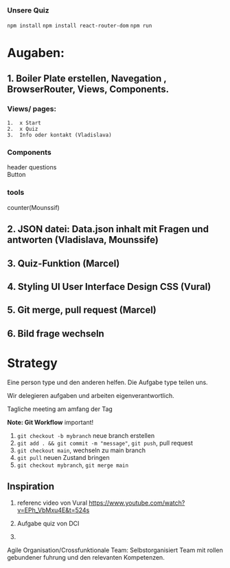 ### Unsere Quiz
`npm install`
`npm install react-router-dom`
`npm run`


# Augaben: 

## 1. Boiler Plate erstellen, Navegation , BrowserRouter, Views, Components.

### Views/ pages:

    1.  x Start
    2.  x Quiz
    3.  Info oder kontakt (Vladislava)

 ### Components
 header
 questions  
 Button

 ### tools
 counter(Mounssif)



## 2. JSON datei: Data.json inhalt mit Fragen und antworten (Vladislava, Mounssife)
## 3. Quiz-Funktion (Marcel) 
## 4. Styling UI User Interface Design CSS (Vural)
## 5. Git merge, pull request (Marcel) 

## 6. Bild frage wechseln

# Strategy

Eine person type und den anderen helfen. Die Aufgabe type teilen uns. 

Wir delegieren aufgaben und arbeiten eigenverantwortlich.

Tagliche meeting am amfang der Tag

**Note: Git Workflow** important!
1. `git checkout -b mybranch` neue branch erstellen
2. `git add . && git commit -m "message"`, `git push`, pull request 
3. `git checkout main`, wechseln zu main branch 
4.  `git pull` neuen Zustand bringen  
4. `git checkout mybranch`, `git merge main`




## Inspiration
1. referenc video von Vural 
https://www.youtube.com/watch?v=EPh_VbMxu4E&t=524s

2. Aufgabe quiz von DCI

3.
Agile Organisation/Crossfunktionale Team: Selbstorganisiert Team mit rollen gebundener fuhrung und den relevanten Kompetenzen.





